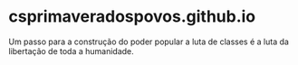 # csprimaveradospovos.github.io
Um passo para a construção do poder popular a luta de classes é a luta da libertação de toda a humanidade.
